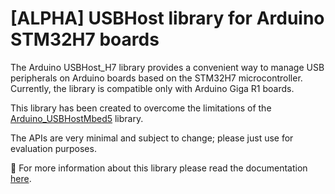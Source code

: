 # [ALPHA] USBHost library for Arduino STM32H7 boards

The Arduino USBHost_H7 library provides a convenient way to manage USB peripherals on Arduino boards based on the STM32H7 microcontroller. Currently, the library is compatible only with Arduino Giga R1 boards.

This library has been created to overcome the limitations of the [Arduino_USBHostMbed5](https://github.com/arduino-libraries/Arduino_USBHostMbed5) library.

The APIs are very minimal and subject to change; please just use for evaluation purposes.

📖 For more information about this library please read the documentation [here](./docs/).